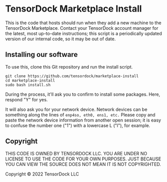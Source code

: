 # TensorDock Marketplace Install

This is the code that hosts should run when they add a new machine to the TensorDock Marketplace. Contact your TensorDock account manager for the latest, most up-to-date instructions; this script is a periodically updated version of our internal code, so it may be out of date. 

## Installing our software
To use this, clone this Git repository and run the install script. 
```
git clone https://github.com/tensordock/marketplace-install
cd marketplace-install
sudo bash install.sh
```

During the process, it'll ask you to confirm to install some packages. Here, respond "Y" for yes. 

It will also ask you for your network device. Network devices can be something along the lines of `enp4so, eth0, ens1, etc.` 
Please copy and paste the network device information from another open session; it is easy to confuse the number one ("1") with a lowercase L ("l"), for example. 

## Copyright

THIS CODE IS OWNED BY TENSORDOCK LLC. YOU ARE UNDER NO LICENSE TO USE THE CODE FOR YOUR OWN PURPOSES. JUST BECAUSE YOU CAN VIEW THE SOURCE DOES NOT MEAN IT IS NOT COPYRIGHTED. 

Copyright © 2022 TensorDock LLC
